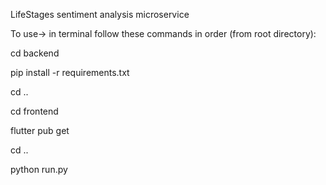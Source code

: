 LifeStages sentiment analysis microservice

To use-> in terminal follow these commands in order (from root directory):  

  cd backend
  
  pip install -r requirements.txt
  
  cd ..
  
  cd frontend
  
  flutter pub get
  
  cd ..
  
  python run.py
